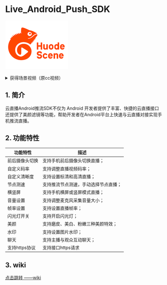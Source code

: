 # Live_Android_Push_SDK

![cc_logo](logo/cc_logo.png) 

<details>
    <summary>获得场景视频（原cc视频）</summary>
<p>
面向垂直行业用户打造的一站式场景化视频应用综合解决方案品牌
：<a href="https://www.bokecc.com">https://www.bokecc.com</a>
</details>



## 1. 简介

云直播Android推流SDK不仅为 Android 开发者提供了丰富、快捷的云直播接口还提供了美颜滤镜等功能，帮助开发者在Android平台上快速与云直播对接实现手机推流直播。

## 2. 功能特性

| 功能特性       | 描述                                 |
| -------------- | ------------------------------------ |
| 前后摄像头切换 | 支持手机前后摄像头切换直播；         |
| 自定义码率     | 支持调整直播视频码率；               |
| 自定义清晰度   | 支持设置标清和高清直播；             |
| 节点测速       | 支持推流节点测速，手动选择节点直播； |
| 横竖屏         | 支持手机横屏或竖屏模式直播；         |
| 音量设置       | 支持调整麦克风采集音量大小；         |
| 帧率设置       | 支持设置直播帧率；                   |
| 闪光灯开关     | 支持开启闪光灯；                     |
| 美颜           | 支持磨皮、美白、粉嫩三种美颜特效；   |
| 水印           | 支持设置图片水印；                   |
| 聊天           | 支持主播与观众互动聊天；             |
| 支持https协议  | 支持接口https请求                    |

## 3. wiki

[点击跳转 ——wiki]( https://github.com/CCVideo/Live_Android_Push_SDK/wiki)


​    



